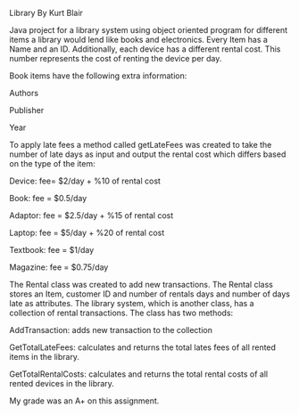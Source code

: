 Library By Kurt Blair

Java project for a library system using object oriented program for different items a library would lend like books and electronics. Every Item has a Name and an ID. Additionally, each device has a different rental cost. This number represents the cost of renting the device per day.


Book items have the following extra information:


Authors

Publisher

Year


To apply late fees a method called getLateFees was created to take the number of late days as input and output the rental cost which differs based on the type of the item:


Device: fee= $2/day + %10 of rental cost

Book: fee = $0.5/day

Adaptor: fee = $2.5/day  + %15 of rental cost

Laptop: fee = $5/day  + %20 of rental cost

Textbook: fee = $1/day

Magazine: fee = $0.75/day

The Rental class was created to add new transactions. The Rental class stores an Item, customer ID and number of rentals days and number of days late as attributes. The library system, which is another class, has a collection of rental transactions. The class has two methods:


AddTransaction: adds new transaction to the collection

GetTotalLateFees: calculates and returns the total lates fees of all rented items in the library.

GetTotalRentalCosts: calculates and returns the total rental costs of all rented devices in the library.



My grade was an A+ on this assignment.

